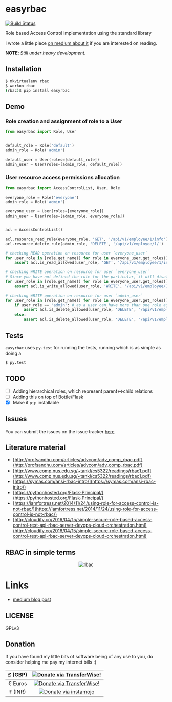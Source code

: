 # easyrbac

[![Build Status](https://travis-ci.org/tasdikrahman/easyrbac.svg?branch=master)](https://travis-ci.org/tasdikrahman/rbac)

Role based Access Control implementation using the standard library

I wrote a little piece [on medium about it](https://medium.com/@tasdikrahman/implementing-role-based-access-control-a2bbcb4dfdb0) if you are interested on reading.

**NOTE**: _Still under heavy development._

## Installation

```bash
$ mkvirtualenv rbac
$ workon rbac
(rbac)$ pip install easyrbac
```

## Demo

### Role creation and assignment of role to a User

```python
from easyrbac import Role, User


default_role = Role('default')
admin_role = Role('admin')

default_user = User(roles=[default_role])
admin_user = User(roles=[admin_role, default_role])
```

### User resource access permissions allocation

```python
from easyrbac import AccessControlList, User, Role

everyone_role = Role('everyone')
admin_role = Role('admin')

everyone_user = User(roles=[everyone_role])
admin_user = User(roles=[admin_role, everyone_role])


acl = AccessControlList()

acl.resource_read_rule(everyone_role, 'GET', '/api/v1/employee/1/info')
acl.resource_delete_rule(admin_role, 'DELETE', '/api/v1/employee/1/')

# checking READ operation on resource for user `everyone_user`
for user_role in [role.get_name() for role in everyone_user.get_roles()]:
    assert acl.is_read_allowed(user_role, 'GET', '/api/v1/employee/1/info') == True

# checking WRITE operation on resource for user `everyone_user`
# Since you have not defined the rule for the particular, it will disallow any such operation by default.
for user_role in [role.get_name() for role in everyone_user.get_roles()]:
    assert acl.is_write_allowed(user_role, 'WRITE', '/api/v1/employee/1/info') == False

# checking WRITE operation on resource for user `admin_user`
for user_role in [role.get_name() for role in everyone_user.get_roles()]:
    if user_role == 'admin': # as a user can have more than one role assigned to them
        assert acl.is_delete_allowed(user_role, 'DELETE', '/api/v1/employee/1/') == True
    else:
        assert acl.is_delete_allowed(user_role, 'DELETE', '/api/v1/employee/1/') == False
```

## Tests

`easyrbac` uses `py.test` for running the tests, running which is as simple as doing a

```bash
$ py.test
```

## TODO

- [ ] Adding hierarchical roles, which represent parent<->child relations
- [ ] Adding this on top of Bottle/Flask
- [x] Make it `pip` installable

## Issues

You can submit the issues on the issue tracker [here](https://github.com/tasdikrahman/rbac/issues)

## Literature material

- [http://profsandhu.com/articles/advcom/adv_comp_rbac.pdf](http://profsandhu.com/articles/advcom/adv_comp_rbac.pdf)
- [http://www.comp.nus.edu.sg/~tankl/cs5322/readings/rbac1.pdf](http://www.comp.nus.edu.sg/~tankl/cs5322/readings/rbac1.pdf)
- [https://symas.com/ansi-rbac-intro/](https://symas.com/ansi-rbac-intro/)
- [https://pythonhosted.org/Flask-Principal/](https://pythonhosted.org/Flask-Principal/)
- [https://iamfortress.net/2014/11/24/using-role-for-access-control-is-not-rbac/](https://iamfortress.net/2014/11/24/using-role-for-access-control-is-not-rbac/)
- [http://cloudify.co/2016/04/15/simple-secure-role-based-access-control-rest-api-rbac-server-devops-cloud-orchestration.html](http://cloudify.co/2016/04/15/simple-secure-role-based-access-control-rest-api-rbac-server-devops-cloud-orchestration.html)

## RBAC in simple terms

<p align="center">
  <img src="http://tasdikrahman.me/content/images/2017/06/rbac_model.jpg" alt="rbac"/>
</p>

# Links

- [medium blog post](https://medium.com/@tasdikrahman/implementing-role-based-access-control-a2bbcb4dfdb0)

## LICENSE

GPLv3

## Donation 


If you have found my little bits of software being of any use to you, do consider helping me pay my internet bills :)

| £ (GBP) | <a href="https://transferwise.com/pay/d804d854-6862-4127-afdd-4687d64cbd28" target="_blank"><img src="http://i.imgur.com/ARJfowA.png" alt="Donate via TransferWise!" title="Donate via TransferWise!" /></a> |
|:-------------------------------------------:|:-------------------------------------------------------------:|
| € Euros | <a href="https://transferwise.com/pay/64c586e3-ec99-4be8-af0b-59241f7b9b79" target="_blank"><img src="http://i.imgur.com/ARJfowA.png" alt="Donate via TransferWise!" title="Donate via TransferWise!" /></a> |
| ₹ (INR)  | <a href="https://www.instamojo.com/@tasdikrahman" target="_blank"><img src="https://www.instamojo.com/blog/wp-content/uploads/2017/01/instamojo-91.png" alt="Donate via instamojo" title="Donate via instamojo" /></a> | 
